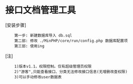 # 接口文档管理工具

[安装步骤]
```text
    第一步: 新建数据库导入 db.sql
    第二部: 修改 ./MinPHP/core/run/config.php 数据库配置项
    第三部: 使用ing
```

[注]
```text
    1)版本v1.1，权限控制。仅有超级管理员权限
    2)"游客",只能查看接口、分类无法修改接口信息(无增删改查权限)
    3)可以手动修改user数据表
```